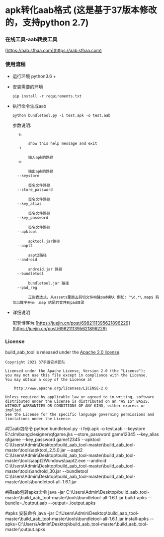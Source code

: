 # apk转化aab格式  (这是基于37版本修改的，支持python 2.7)

### 在线工具-aab转换工具

[https://aab.sfhaa.com](https://aab.sfhaa.com)

### 使用流程

* 运行环境 python3.6 +

* 安装需要的环境

    ```shell
    pip install -r requirements.txt
    ```

* 执行命令生成aab

    ```shell
    python bundletool.py -i test.apk -o test.aab
    ```

  参数说明:
    ```
      -h 
    
    ​		show this help message and exit
      -i 
    
    ​		输入apk的路径
      -o 
    
    ​		输出apk的路径
      --keystore 
    
    ​		签名文件路径
      --store_password 
    
    ​		签名文件路径
      --key_alias 
    
    ​		签名文件路径
      --key_password 
    
    ​		签名文件路径
      --apktool 
    
    ​		apktool.jar路径
      --aapt2 
    
    ​		aapt2路径
      --android 
    
    ​		android.jar 路径
      --bundletool 
    
    ​		bundletool.jar 路径
      --pad_reg 
    
    ​		正则表达式，从assets里面去剪切文件构建pad模块 例如: ^\d.*\.map$ 剪切以数字开头 .map 结尾的文件到pad目录
  ```


* 详细说明

  配套博客为:[https://juejin.cn/post/6982111395621896229](https://juejin.cn/post/6982111395621896229)

### License

build_aab_tool is released under the [Apache 2.0 license](LICENSE).

```
Copyright 2021 37手游安卓团队

Licensed under the Apache License, Version 2.0 (the "License");
you may not use this file except in compliance with the License.
You may obtain a copy of the License at

    http://www.apache.org/licenses/LICENSE-2.0

Unless required by applicable law or agreed to in writing, software
distributed under the License is distributed on an "AS IS" BASIS,
WITHOUT WARRANTIES OR CONDITIONS OF ANY KIND, either express or implied.
See the License for the specific language governing permissions and
limitations under the License.
```


#打aab包命令
python bundletool.py -i feiji.apk -o test.aab --keystore E:\clm\bangclesigner\qfgame.jks --store_password game12345 --key_alias qfgame --key_password game12345 --apktool C:\Users\Admin\Desktop\build_aab_tool-master\build_aab_tool-master\tools\apktool_2.5.0.jar --aapt2 C:\Users\Admin\Desktop\build_aab_tool-master\build_aab_tool-master\tools\aapt2\Windows\aapt2.exe --android C:\Users\Admin\Desktop\build_aab_tool-master\build_aab_tool-master\tools\android_30.jar --bundletool C:\Users\Admin\Desktop\build_aab_tool-master\build_aab_tool-master\tools\bundletool-all-1.6.1.jar

#把aab包转apks命令
java -jar C:\Users\Admin\Desktop\build_aab_tool-master\build_aab_tool-master\tools\bundletool-all-1.6.1.jar build-apks --bundle=./output.aab --output=./output.apks

#apks 安装命令
java -jar C:\Users\Admin\Desktop\build_aab_tool-master\build_aab_tool-master\tools\bundletool-all-1.6.1.jar install-apks --apks=C:\Users\Admin\Desktop\build_aab_tool-master\build_aab_tool-master\output.apks

